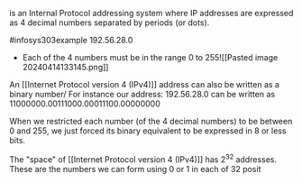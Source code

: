 is an Internal Protocol addressing system where IP addresses are expressed as 4 decimal numbers separated by periods (or dots).

#infosys303example 
$192.56.28.0$
- Each of the 4 numbers must be in the range 0 to 255![[Pasted image 20240414133145.png]]

An [[Internet Protocol version 4 (IPv4)]] address can also be written as a binary number/ For instance our address:
$192.56.28.0$ can be written as $11000000.00111000.00011100.00000000$ 

When we restricted each number (of the 4 decimal numbers) to be between 0 and 255, we just forced its binary equivalent to be expressed in 8 or less bits.

The "space" of [[Internet Protocol version 4 (IPv4)]] has $2^{32}$ addresses. These are the numbers we can form using 0 or 1 in each of 32 posit
